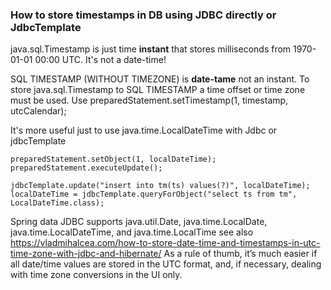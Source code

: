 ### How to store timestamps in DB using JDBC directly or JdbcTemplate

java.sql.Timestamp is just time **instant** that stores milliseconds from 1970-01-01 00:00 UTC.
It's not a date-time!

SQL TIMESTAMP (WITHOUT TIMEZONE) is **date-tame** not an instant.
To store java.sql.Timestamp to SQL TIMESTAMP a time offset or time zone must be used.
Use preparedStatement.setTimestamp(1, timestamp, utcCalendar);

It's more useful just to use java.time.LocalDateTime with Jdbc or jdbcTemplate

```
preparedStatement.setObject(1, localDateTime);
preparedStatement.executeUpdate();

jdbcTemplate.update("insert into tm(ts) values(?)", localDateTime);
localDateTime = jdbcTemplate.queryForObject("select ts from tm", LocalDateTime.class);
```

Spring data JDBC supports java.util.Date, java.time.LocalDate, java.time.LocalDateTime, and java.time.LocalTime
see also https://vladmihalcea.com/how-to-store-date-time-and-timestamps-in-utc-time-zone-with-jdbc-and-hibernate/
As a rule of thumb, it’s much easier if all date/time values are stored in the UTC format, and, if necessary, dealing with time zone conversions in the UI only.